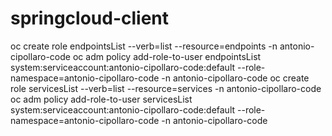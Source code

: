 # springcloud-client


oc create role endpointsList --verb=list --resource=endpoints -n antonio-cipollaro-code
oc adm policy add-role-to-user endpointsList system:serviceaccount:antonio-cipollaro-code:default --role-namespace=antonio-cipollaro-code -n antonio-cipollaro-code
oc create role servicesList --verb=list --resource=services -n antonio-cipollaro-code
oc adm policy add-role-to-user servicesList system:serviceaccount:antonio-cipollaro-code:default --role-namespace=antonio-cipollaro-code -n antonio-cipollaro-code
